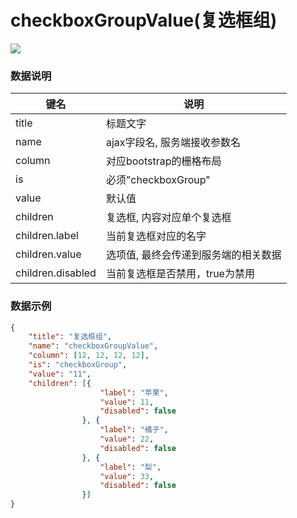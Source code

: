 # checkboxGroupValue(复选框组)   


![](https://github.com/MaiYuan/Admin5/blob/master/docs/images/checkboxGroupValue.jpg?raw=true)


### 数据说明
|键名 |说明 |
| ------------ | ------------ |
|title| 标题文字  |
|name   | ajax字段名, 服务端接收参数名  |
|column   | 对应bootstrap的栅格布局  |
|is| 必须"checkboxGroup"  |
|value| 默认值  |
|children   | 复选框, 内容对应单个复选框  |
|children.label   | 当前复选框对应的名字  |
|children.value   | 选项值, 最终会传递到服务端的相关数据  |
|children.disabled   | 当前复选框是否禁用，true为禁用|

### 数据示例
``` json
{
    "title": "复选框组",
    "name": "checkboxGroupValue",
    "column": [12, 12, 12, 12],
    "is": "checkboxGroup",
    "value": "11",
    "children": [{
                    "label": "苹果",
                    "value": 11,
                    "disabled": false
                }, {
                    "label": "橘子",
                    "value": 22,
                    "disabled": false
                }, {
                    "label": "梨",
                    "value": 33,
                    "disabled": false
                }]
}
```
